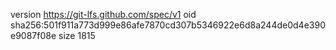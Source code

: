 version https://git-lfs.github.com/spec/v1
oid sha256:501f911a773d999e86afe7870cd307b5346922e6d8a244de0d4e390e9087f08e
size 1815

